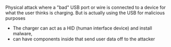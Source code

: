 Physical attack where a "bad" USB port or wire is connected to a device for what the user thinks is charging. But is actually using the USB for malicious purposes
- The charger can act as a HID (human interface device) and install malware, 
- can have components inside that send user data off to the attacker 